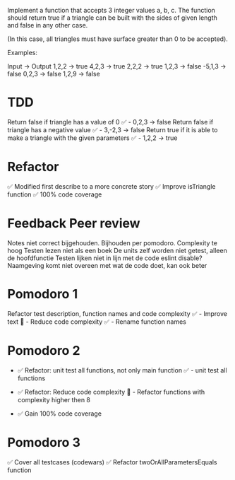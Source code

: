 Implement a function that accepts 3 integer values a, b, c. The function should return true if a triangle can be built with the sides of given length and false in any other case.

(In this case, all triangles must have surface greater than 0 to be accepted).

Examples:

Input -> Output
1,2,2 -> true
4,2,3 -> true
2,2,2 -> true
1,2,3 -> false
-5,1,3 -> false
0,2,3 -> false
1,2,9 -> false 

# TDD

 Return false if triangle has a value of 0
   ✅ - 0,2,3 -> false
 Return false if triangle has a negative value
   ✅ - 3,-2,3 -> false
 Return true if it is able to make a triangle with the given parameters
   ✅ - 1,2,2 -> true

# Refactor

   ✅ Modified first describe to a more concrete story
   ✅ Improve isTriangle function
   ✅ 100% code coverage

# Feedback Peer review

Notes niet correct bijgehouden. Bijhouden per pomodoro.
Complexity te hoog
Testen lezen niet als een boek
De units zelf worden niet getest, alleen de hoofdfunctie
Testen lijken niet in lijn met de code
eslint disable?
Naamgeving komt niet overeen met wat de code doet, kan ook beter

  
# Pomodoro 1
   Refactor test description, function names and code complexity
    ✅ - Improve text
    🤲 - Reduce code complexity 
    ✅ - Rename function names

# Pomodoro 2 
  - ✅ Refactor: unit test all functions, not only main function
       ✅ - unit test all functions 

  - ✅ Refactor: Reduce code complexity
       🤲 - Refactor functions with complexity higher then 8

  - ✅ Gain 100% code coverage

# Pomodoro 3
  ✅ Cover all testcases (codewars)
  ✅ Refactor twoOrAllParametersEquals function